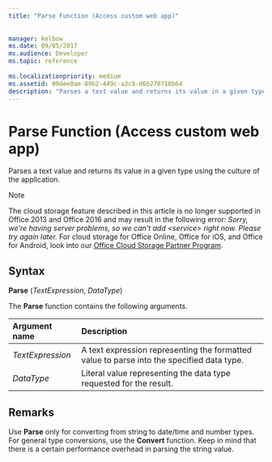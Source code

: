 ```yaml
---
title: "Parse Function (Access custom web app)"
 
 
manager: kelbow
ms.date: 09/05/2017
ms.audience: Developer
ms.topic: reference
  
ms.localizationpriority: medium
ms.assetid: 09dee0ae-89b2-449c-a3c8-d6b270710b64
description: "Parses a text value and returns its value in a given type using the culture of the application."
---
```


# Parse Function (Access custom web app)

Parses a text value and returns its value in a given type using the culture of the application.
  
> [!NOTE]
> The cloud storage feature described in this article is no longer supported in Office 2013 and Office 2016 and may result in the following error:
> *Sorry, we're having server problems, so we can't add \<service\> right now. Please try again later.*
> For cloud storage for Office Online, Office for iOS, and Office for Android, look into our [Office Cloud Storage Partner Program](https://dev.office.com/programs/officecloudstorage).
  
## Syntax

**Parse** (*TextExpression*, *DataType*)
  
The **Parse** function contains the following arguments.
  
|**Argument name**|**Description**|
|:-----|:-----|
| *TextExpression*  <br/> |A text expression representing the formatted value to parse into the specified data type. |
| *DataType*  <br/> |Literal value representing the data type requested for the result. |
   
## Remarks

Use **Parse** only for converting from string to date/time and number types. For general type conversions, use the **Convert** function. Keep in mind that there is a certain performance overhead in parsing the string value.
  